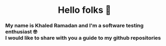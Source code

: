 <h1 align="center">Hello folks 🙌 </h1>
<h3>
<p>My name is Khaled Ramadan and I'm a software testing enthusiast 🤓<br>
I would like to share with you a guide to my github repositories<br>
</h3>







  
<!--
**KhaledAMRS/KhaledAMRS** is a ✨ _special_ ✨ repository because its `README.md` (this file) appears on your GitHub profile.

Here are some ideas to get you started:

- 🔭 I’m currently working on ...
- 🌱 I’m currently learning ...
- 👯 I’m looking to collaborate on ...
- 🤔 I’m looking for help with ...
- 💬 Ask me about ...
- 📫 How to reach me: ...
- 😄 Pronouns: ...
- ⚡ Fun fact: ...
-->

